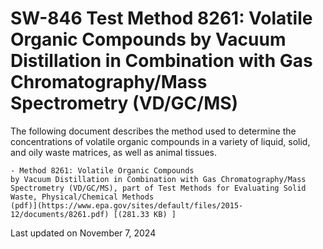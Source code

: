 
# SW-846 Test Method 8261: Volatile Organic Compounds by Vacuum Distillation in Combination with Gas Chromatography/Mass Spectrometry (VD/GC/MS)  


The following document describes the method used to determine the
concentrations of volatile organic compounds in a variety of liquid,
solid, and oily waste matrices, as well as animal tissues.

    - Method 8261: Volatile Organic Compounds
    by Vacuum Distillation in Combination with Gas Chromatography/Mass
    Spectrometry (VD/GC/MS), part of Test Methods for Evaluating Solid
    Waste, Physical/Chemical Methods
    (pdf)](https://www.epa.gov/sites/default/files/2015-12/documents/8261.pdf) [(281.33 KB) ] 

Last updated on November 7, 2024

